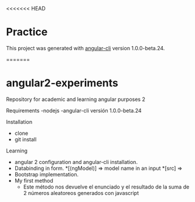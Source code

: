 <<<<<<< HEAD
# Practice

This project was generated with [angular-cli](https://github.com/angular/angular-cli) version 1.0.0-beta.24.

=======
# angular2-experiments
 Repository for academic and learning angular purposes 2

Requirements
-nodejs
-angular-cli versión 1.0.0-beta.24

Installation
- clone
- git install 

Learning
- angular 2 configuration and angular-cli installation. 
- Databinding in form. 
    *[(ngModel)]  => model name in an input 
    *[src] => 
- Bootstrap implementation. 
- My first method  
    * Este método nos devuelve el enunciado y el resultado de la suma de 2 números aleatoreos generados con javascript 
    